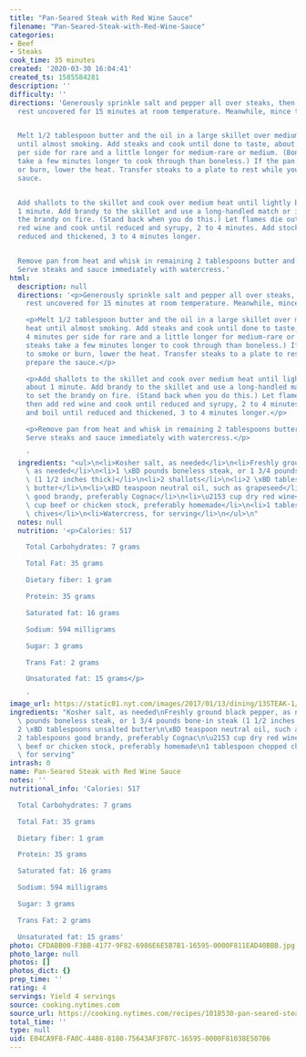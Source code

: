 ```yaml
---
title: "Pan-Seared Steak with Red Wine Sauce"
filename: "Pan-Seared-Steak-with-Red-Wine-Sauce"
categories:
- Beef
- Steaks
cook_time: 35 minutes
created: '2020-03-30 16:04:41'
created_ts: 1585584281
description: ''
difficulty: ''
directions: 'Generously sprinkle salt and pepper all over steaks, then let steaks
  rest uncovered for 15 minutes at room temperature. Meanwhile, mince the shallots.


  Melt 1/2 tablespoon butter and the oil in a large skillet over medium-high heat
  until almost smoking. Add steaks and cook until done to taste, about 3 to 4 minutes
  per side for rare and a little longer for medium-rare or medium. (Bone-in steaks
  take a few minutes longer to cook through than boneless.) If the pan begins to smoke
  or burn, lower the heat. Transfer steaks to a plate to rest while you prepare the
  sauce.


  Add shallots to the skillet and cook over medium heat until lightly browned, about
  1 minute. Add brandy to the skillet and use a long-handled match or igniter to set
  the brandy on fire. (Stand back when you do this.) Let flames die out, then add
  red wine and cook until reduced and syrupy, 2 to 4 minutes. Add stock and boil until
  reduced and thickened, 3 to 4 minutes longer.


  Remove pan from heat and whisk in remaining 2 tablespoons butter and the chives.
  Serve steaks and sauce immediately with watercress.'
html:
  description: null
  directions: '<p>Generously sprinkle salt and pepper all over steaks, then let steaks
    rest uncovered for 15 minutes at room temperature. Meanwhile, mince the shallots.</p>

    <p>Melt 1/2 tablespoon butter and the oil in a large skillet over medium-high
    heat until almost smoking. Add steaks and cook until done to taste, about 3 to
    4 minutes per side for rare and a little longer for medium-rare or medium. (Bone-in
    steaks take a few minutes longer to cook through than boneless.) If the pan begins
    to smoke or burn, lower the heat. Transfer steaks to a plate to rest while you
    prepare the sauce.</p>

    <p>Add shallots to the skillet and cook over medium heat until lightly browned,
    about 1 minute. Add brandy to the skillet and use a long-handled match or igniter
    to set the brandy on fire. (Stand back when you do this.) Let flames die out,
    then add red wine and cook until reduced and syrupy, 2 to 4 minutes. Add stock
    and boil until reduced and thickened, 3 to 4 minutes longer.</p>

    <p>Remove pan from heat and whisk in remaining 2 tablespoons butter and the chives.
    Serve steaks and sauce immediately with watercress.</p>

    '
  ingredients: "<ul>\n<li>Kosher salt, as needed</li>\n<li>Freshly ground black pepper,\
    \ as needed</li>\n<li>1 \xBD pounds boneless steak, or 1 3/4 pounds bone-in steak\
    \ (1 1/2 inches thick)</li>\n<li>2 shallots</li>\n<li>2 \xBD tablespoons unsalted\
    \ butter</li>\n<li>\xBD teaspoon neutral oil, such as grapeseed</li>\n<li>2 tablespoons\
    \ good brandy, preferably Cognac</li>\n<li>\u2153 cup dry red wine</li>\n<li>\u2153\
    \ cup beef or chicken stock, preferably homemade</li>\n<li>1 tablespoon chopped\
    \ chives</li>\n<li>Watercress, for serving</li>\n</ul>\n"
  notes: null
  nutrition: '<p>Calories: 517

    Total Carbohydrates: 7 grams

    Total Fat: 35 grams

    Dietary fiber: 1 gram

    Protein: 35 grams

    Saturated fat: 16 grams

    Sodium: 594 milligrams

    Sugar: 3 grams

    Trans Fat: 2 grams

    Unsaturated fat: 15 grams</p>

    '
image_url: https://static01.nyt.com/images/2017/01/13/dining/13STEAK-1/13STEAK-1-articleLarge.jpg
ingredients: "Kosher salt, as needed\nFreshly ground black pepper, as needed\n1 \xBD\
  \ pounds boneless steak, or 1 3/4 pounds bone-in steak (1 1/2 inches thick)\n2 shallots\n\
  2 \xBD tablespoons unsalted butter\n\xBD teaspoon neutral oil, such as grapeseed\n\
  2 tablespoons good brandy, preferably Cognac\n\u2153 cup dry red wine\n\u2153 cup\
  \ beef or chicken stock, preferably homemade\n1 tablespoon chopped chives\nWatercress,\
  \ for serving"
intrash: 0
name: Pan-Seared Steak with Red Wine Sauce
notes: ''
nutritional_info: 'Calories: 517

  Total Carbohydrates: 7 grams

  Total Fat: 35 grams

  Dietary fiber: 1 gram

  Protein: 35 grams

  Saturated fat: 16 grams

  Sodium: 594 milligrams

  Sugar: 3 grams

  Trans Fat: 2 grams

  Unsaturated fat: 15 grams'
photo: CFDABB00-F3BB-4177-9F82-6986E6E5B7B1-16595-0000F811EAD40BBB.jpg
photo_large: null
photos: []
photos_dict: {}
prep_time: ''
rating: 4
servings: Yield 4 servings
source: cooking.nytimes.com
source_url: https://cooking.nytimes.com/recipes/1018530-pan-seared-steak-with-red-wine-sauce?action=click&module=Global%20Search%20Recipe%20Card&pgType=search&rank=8
total_time: ''
type: null
uid: E04CA9F8-FA0C-4488-8180-75643AF3F07C-16595-0000F81038E507B6
---
```


